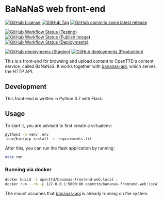 # BaNaNaS web front-end

[![GitHub License](https://img.shields.io/github/license/OpenTTD/bananas-frontend-web)](https://github.com/OpenTTD/bananas-frontend-web/blob/master/LICENSE)
[![GitHub Tag](https://img.shields.io/github/v/tag/OpenTTD/bananas-frontend-web?include_prereleases&label=stable)](https://github.com/OpenTTD/bananas-frontend-web/releases)
[![GitHub commits since latest release](https://img.shields.io/github/commits-since/OpenTTD/bananas-frontend-web/latest/master)](https://github.com/OpenTTD/bananas-frontend-web/commits/master)

[![GitHub Workflow Status (Testing)](https://img.shields.io/github/workflow/status/OpenTTD/bananas-frontend-web/Testing/master?label=master)](https://github.com/OpenTTD/bananas-frontend-web/actions?query=workflow%3ATesting)
[![GitHub Workflow Status (Publish Image)](https://img.shields.io/github/workflow/status/OpenTTD/bananas-frontend-web/Publish%20image?label=publish)](https://github.com/OpenTTD/bananas-frontend-web/actions?query=workflow%3A%22Publish+image%22)
[![GitHub Workflow Status (Deployments)](https://img.shields.io/github/workflow/status/OpenTTD/bananas-frontend-web/Deployment?label=deployment)](https://github.com/OpenTTD/bananas-frontend-web/actions?query=workflow%3A%22Deployment%22)

[![GitHub deployments (Staging)](https://img.shields.io/github/deployments/OpenTTD/bananas-frontend-web/staging?label=staging)](https://github.com/OpenTTD/bananas-frontend-web/deployments)
[![GitHub deployments (Production)](https://img.shields.io/github/deployments/OpenTTD/bananas-frontend-web/production?label=production)](https://github.com/OpenTTD/bananas-frontend-web/deployments)

This is a front-end for browsing and upload content to OpenTTD's content service, called BaNaNaS.
It works together with [bananas-api](https://github.com/OpenTTD/bananas-api), which serves the HTTP API.

## Development

This front-end is written in Python 3.7 with Flask.

## Usage

To start it, you are advised to first create a virtualenv:

```bash
python3 -m venv .env
.env/bin/pip install -r requirements.txt
```

After this, you can run the flask application by running:

```bash
make run
```

### Running via docker

```bash
docker build -t openttd/bananas-frontend-web:local .
docker run --rm -p 127.0.0.1:5000:80 openttd/bananas-frontend-web:local
```

The mount assumes that [bananas-api](https://github.com/OpenTTD/bananas-api) is already running on the system.

